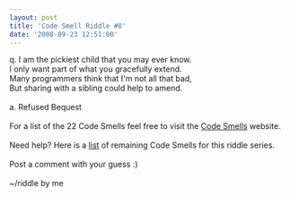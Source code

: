 ```yaml
---
layout: post
title: 'Code Smell Riddle #8'
date: '2008-09-23 12:51:00'
---
```


q. I am the pickiest child that you may ever know.<br>I only want part of what you gracefully extend.<br>Many programmers think that I'm not all that bad,<br>But sharing with a sibling could help to amend.<br><br>a. Refused Bequest<br><br>For a list of the 22 Code Smells feel free to visit the <a href="http://tinyurl.com/codesmells" target="_blank">Code Smells</a> website.<br><br>Need help? Here is a <a href="http://www.elijahmanor.com/#">list</a> of remaining Code Smells for this riddle series.<br><br>Post a comment with your guess :)<br><br>~/riddle by me